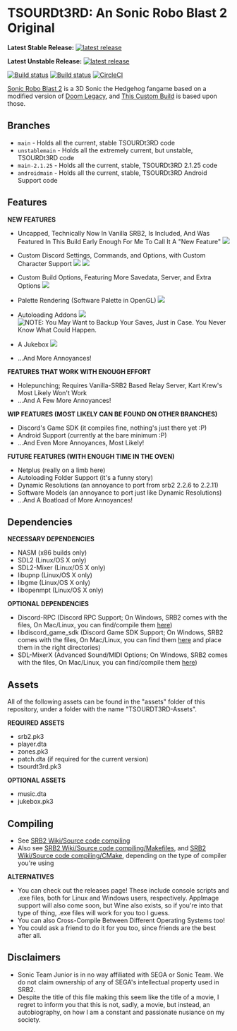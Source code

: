 # TSOURDt3RD: An Sonic Robo Blast 2 Original
**Latest Stable Release:** [![latest release](https://badgen.net/github/release/starmaniakg/the-story-of-uncapped-revengence-discord-the-3rd/stable)](https://github.com/StarManiaKG/The-Story-Of-Uncapped-Revengence-Discord-the-3rd/releases/latest)

**Latest Unstable Release:** [![latest release](https://badgen.net/github/release/starmaniakg/the-story-of-uncapped-revengence-discord-the-3rd)](https://github.com/StarManiaKG/The-Story-Of-Uncapped-Revengence-Discord-the-3rd/releases/latest)

[![Build status](https://ci.appveyor.com/api/projects/status/399d4hcw9yy7hg2y?svg=true)](https://ci.appveyor.com/project/STJr/srb2)
[![Build status](https://travis-ci.org/STJr/SRB2.svg?branch=master)](https://travis-ci.org/STJr/SRB2)
[![CircleCI](https://circleci.com/gh/STJr/SRB2/tree/master.svg?style=svg)](https://circleci.com/gh/STJr/SRB2/tree/master)

[Sonic Robo Blast 2](https://srb2.org/) is a 3D Sonic the Hedgehog fangame based on a modified version of [Doom Legacy](http://doomlegacy.sourceforge.net/), and [This Custom Build](https://github.com/StarManiaKG/The-Story-Of-Uncapped-Revengence-Discord-the-3rd) is based upon those.

## Branches
  - ```main``` - Holds all the current, stable TSOURDt3RD code
  - ```unstablemain``` - Holds all the extremely current, but unstable, TSOURDt3RD code
  - ```main-2.1.25``` - Holds all the current, stable, TSOURDt3RD 2.1.25 code
  - ```androidmain``` - Holds all the current, stable, TSOURDt3RD Android Support code

## Features
**NEW FEATURES**
  - Uncapped, Technically Now In Vanilla SRB2, Is Included, And Was Featured In This Build Early Enough For Me To Call It A "New Feature"
    ![](https://github.com/[StarManiaKG]/[The-Story-Of-Uncapped-Revengence-Discord-the-3rd]/blob/[main]/assets/images/uncapped.gif?raw=true)

  - Custom Discord Settings, Commands, and Options, with Custom Character Support
    ![](https://github.com/[StarManiaKG]/[The-Story-Of-Uncapped-Revengence-Discord-the-3rd]/blob/[main]/assets/images/discord1.png?raw=true)
    ![](https://github.com/[StarManiaKG]/[The-Story-Of-Uncapped-Revengence-Discord-the-3rd]/blob/[main]/assets/images/discord2.png?raw=true)

  - Custom Build Options, Featuring More Savedata, Server, and Extra Options
    ![](https://github.com/[StarManiaKG]/[The-Story-Of-Uncapped-Revengence-Discord-the-3rd]/blob/[main]/assets/images/tsourdt3rd.png?raw=true)

  - Palette Rendering (Software Palette in OpenGL)
    ![](https://github.com/[StarManiaKG]/[The-Story-Of-Uncapped-Revengence-Discord-the-3rd]/blob/[main]/assets/images/paletterendering.gif?raw=true)

  - Autoloading Addons
    ![](https://github.com/[StarManiaKG]/[The-Story-Of-Uncapped-Revengence-Discord-the-3rd]/blob/[main]/assets/images/autoloading1.gif?raw=true)
    ![NOTE: You May Want to Backup Your Saves, Just in Case. You Never Know What Could Happen.](https://github.com/[StarManiaKG]/[The-Story-Of-Uncapped-Revengence-Discord-the-3rd]/blob/[main]/assets/images/autoloading2.gif?raw=true)

  - A Jukebox
    ![](https://github.com/[StarManiaKG]/[The-Story-Of-Uncapped-Revengence-Discord-the-3rd]/blob/[main]/assets/images/jukebox.png?raw=true)
    
    
  - ...And More Annoyances!

**FEATURES THAT WORK WITH ENOUGH EFFORT**
  - Holepunching; Requires Vanilla-SRB2 Based Relay Server, Kart Krew's Most Likely Won't Work
  - ...And A Few More Annoyances!

**WIP FEATURES (MOST LIKELY CAN BE FOUND ON OTHER BRANCHES)**
  - Discord's Game SDK (it compiles fine, nothing's just there yet :P)
  - Android Support (currently at the bare minimum :P)
  - ...And Even More Annoyances, Most Likely!

**FUTURE FEATURES (WITH ENOUGH TIME IN THE OVEN)**
  - Netplus (really on a limb here)
  - Autoloading Folder Support (it's a funny story)
  - Dynamic Resolutions (an annoyance to port from srb2 2.2.6 to 2.2.11)
  - Software Models (an annoyance to port just like Dynamic Resolutions)
  - ...And A Boatload of More Annoyances!
      
## Dependencies
**NECESSARY DEPENDENCIES**
  - NASM (x86 builds only)
  - SDL2 (Linux/OS X only)
  - SDL2-Mixer (Linux/OS X only)
  - libupnp (Linux/OS X only)
  - libgme (Linux/OS X only)
  - libopenmpt (Linux/OS X only)

**OPTIONAL DEPENDENCIES**
  - Discord-RPC (Discord RPC Support; On Windows, SRB2 comes with the files, On Mac/Linux, you can find/compile them [here](https://github.com/discord/discord-rpc))
  - libdiscord_game_sdk (Discord Game SDK Support; On Windows, SRB2 comes with the files, On Mac/Linux, you can find them [here](https://dl-game-sdk.discordapp.net/3.2.1/discord_game_sdk.zip) and place them in the right directories)
  - SDL-MixerX (Advanced Sound/MIDI Options; On Windows, SRB2 comes with the files, On Mac/Linux, you can find/compile them [here](https://github.com/WohlSoft/SDL-Mixer-X))

## Assets
All of the following assets can be found in the "assets" folder of this repository, under a folder with the name "TSOURDT3RD-Assets".

**REQUIRED ASSETS**
  - srb2.pk3
  - player.dta
  - zones.pk3
  - patch.dta (if required for the current version)
  - tsourdt3rd.pk3

**OPTIONAL ASSETS**
  - music.dta
  - jukebox.pk3

## Compiling
- See [SRB2 Wiki/Source code compiling](http://wiki.srb2.org/wiki/Source_code_compiling)
- Also see [SRB2 Wiki/Source code compiling/Makefiles](http://wiki.srb2.org/wiki/Source_code_compiling/Makefiles), and [SRB2 Wiki/Source code compiling/CMake](http://wiki.srb2.org/wiki/Source_code_compiling/CMake), depending on the type of compiler you're using

**ALTERNATIVES**
- You can check out the releases page! These include console scripts and .exe files, both for Linux and Windows users, respectively. AppImage support will also come soon, but Wine also exists, so if you're into that type of thing, .exe files will work for you too I guess.
- You can also Cross-Compile Between Different Operating Systems too!
- You could ask a friend to do it for you too, since friends are the best after all.

## Disclaimers
- Sonic Team Junior is in no way affiliated with SEGA or Sonic Team. We do not claim ownership of any of SEGA's intellectual property used in SRB2.
- Despite the title of this file making this seem like the title of a movie, I regret to inform you that this is not, sadly, a movie, but instead, an autobiography, on how I am a constant and passionate nusiance on my society.
